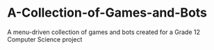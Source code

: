 # A-Collection-of-Games-and-Bots
A menu-driven collection of games and bots created for a Grade 12 Computer Science project 
